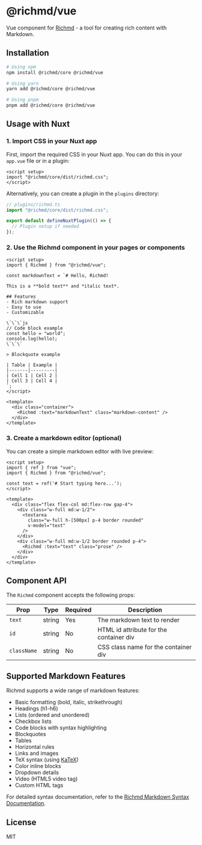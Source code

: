 # @richmd/vue

Vue component for [Richmd](https://github.com/richmd/core) - a tool for creating rich content with Markdown.

## Installation

```bash
# Using npm
npm install @richmd/core @richmd/vue

# Using yarn
yarn add @richmd/core @richmd/vue

# Using pnpm
pnpm add @richmd/core @richmd/vue
```

## Usage with Nuxt

### 1. Import CSS in your Nuxt app

First, import the required CSS in your Nuxt app. You can do this in your `app.vue` file or in a plugin:

```vue
<script setup>
import "@richmd/core/dist/richmd.css";
</script>
```

Alternatively, you can create a plugin in the `plugins` directory:

```ts
// plugins/richmd.ts
import "@richmd/core/dist/richmd.css";

export default defineNuxtPlugin(() => {
  // Plugin setup if needed
});
```

### 2. Use the Richmd component in your pages or components

```vue
<script setup>
import { Richmd } from "@richmd/vue";

const markdownText = `# Hello, Richmd!

This is a **bold text** and *italic text*.

## Features
- Rich markdown support
- Easy to use
- Customizable

\`\`\`js
// Code block example
const hello = "world";
console.log(hello);
\`\`\`

> Blockquote example

| Table | Example |
|-------|---------|
| Cell 1 | Cell 2 |
| Cell 3 | Cell 4 |
`;
</script>

<template>
  <div class="container">
    <Richmd :text="markdownText" class="markdown-content" />
  </div>
</template>
```

### 3. Create a markdown editor (optional)

You can create a simple markdown editor with live preview:

```vue
<script setup>
import { ref } from "vue";
import { Richmd } from "@richmd/vue";

const text = ref('# Start typing here...');
</script>

<template>
  <div class="flex flex-col md:flex-row gap-4">
    <div class="w-full md:w-1/2">
      <textarea 
        class="w-full h-[500px] p-4 border rounded"
        v-model="text"
      />
    </div>
    <div class="w-full md:w-1/2 border rounded p-4">
      <Richmd :text="text" class="prose" />
    </div>
  </div>
</template>
```

## Component API

The `Richmd` component accepts the following props:

| Prop | Type | Required | Description |
|------|------|----------|-------------|
| `text` | string | Yes | The markdown text to render |
| `id` | string | No | HTML id attribute for the container div |
| `className` | string | No | CSS class name for the container div |

## Supported Markdown Features

Richmd supports a wide range of markdown features:

- Basic formatting (bold, italic, strikethrough)
- Headings (h1-h6)
- Lists (ordered and unordered)
- Checkbox lists
- Code blocks with syntax highlighting
- Blockquotes
- Tables
- Horizontal rules
- Links and images
- TeX syntax (using [KaTeX](https://katex.org/))
- Color inline blocks
- Dropdown details
- Video (HTML5 video tag)
- Custom HTML tags

For detailed syntax documentation, refer to the [Richmd Markdown Syntax Documentation](https://github.com/richmd/core/blob/main/docs/md-syntax.md).

## License

MIT
